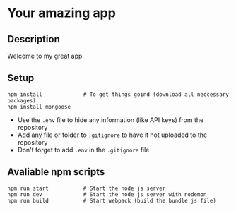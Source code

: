 # Your amazing app

## Description

Welcome to my great app.

## Setup

```
npm install             # To get things goind (download all neccessary packages)
npm install mongoose
```

- Use the `.env` file to hide any information (like API keys) from the repository
- Add any file or folder to `.gitignore` to have it not uploaded to the repository
- Don't forget to add `.env` in the `.gitignore` file

## Avaliable npm scripts

```
npm run start           # Start the node js server
npm run dev             # Start the node js server with nodemon
npm run build           # Start webpack (build the bundle js file)
```
